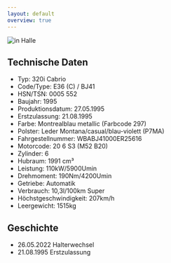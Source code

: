 ```yaml
---
layout: default
overview: true
---
```


![in Halle](pictures/title_image.jpg?raw=true)


## Technische Daten
* Typ: 320i Cabrio
* Code/Type: E36 (C) / BJ41
* HSN/TSN: 0005 552
* Baujahr: 1995
* Produktionsdatum: 27.05.1995
* Erstzulassung: 21.08.1995
* Farbe: Montrealblau metallic (Farbcode 297)
* Polster: Leder Montana/casual/blau-violett (P7MA)
* Fahrgestellnummer: WBABJ41000ER25616
* Motorcode: 20 6 S3 (M52 B20)
* Zylinder: 6
* Hubraum: 1991 cm³
* Leistung: 110kW/5900Umin
* Drehmoment: 190Nm/4200Umin
* Getriebe: Automatik
* Verbrauch: 10,3l/100km Super
* Höchstgeschwindigkeit: 207km/h
* Leergewicht: 1515kg

## Geschichte
* 26.05.2022 Halterwechsel
* 21.08.1995 Erstzulassung

